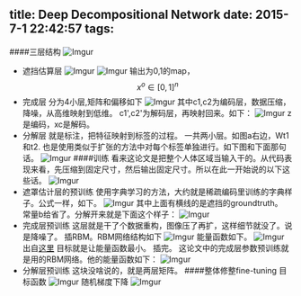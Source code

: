 title: Deep Decompositional Network
date: 2015-7-1 22:42:57
tags: 
---
<!--more-->
####三层结构
![Imgur](http://i.imgur.com/6BCRMLr.png)
* 遮挡估算层
![Imgur](http://i.imgur.com/nbxRmI8.png)
![Imgur](http://i.imgur.com/h7mcEcO.png)
输出为0,1的map，
$$ 
x^o \in [0,1]^n 
$$
* 完成层
	分为4小层,矩阵和偏移如下
    ![Imgur](http://i.imgur.com/GqvTpnB.png)
    其中c1,c2为编码层，数据压缩，降噪，从高维映射到低维。
    c1',c2'为解码层，再映射回来。如下：
    ![Imgur](http://i.imgur.com/hJbd4fp.png)
    z是编码，xc是解码。
* 分解层
	就是标注，把特征映射到标签的过程。
    一共两小层。如图a右边，Wt1和t2. 也是使用类似于扩张的方法中对每个标签单独进行。如下图和下面那句话。
    ![Imgur](http://i.imgur.com/zXU3u8l.png)
####训练
看来这论文是把整个人体区域当输入干的。从代码表现来看，先压缩到固定尺寸，然后输出固定尺寸。所以在此一开始说的以下这些话。
![Imgur](http://i.imgur.com/quymeuW.png)
* 遮罩估计层的预训练
使用字典学习的方法，大约就是稀疏编码里训练的字典样子。公式一样，如下。
![Imgur](http://i.imgur.com/egZSd8C.png)
其中上面有横线的是遮挡的groundtruth。
常量b给省了。分解开来就是下面这个样子：
![Imgur](http://i.imgur.com/OS1VJAm.png)
* 完成层预训练
这层就是干了个数据重构，图像压了再扩，这样细节就没了。说是降噪了。
插RBM。RBM网络结构如下
![Imgur](http://i.imgur.com/n2bc6vD.png)
能量函数如下。
![Imgur](http://i.imgur.com/DweTSx3.png)
出自[这里](http://www.cnblogs.com/tornadomeet/archive/2013/03/27/2984725.html)
目标就是让能量函数最小。
插完。
这论文中的完成层参数预训练就是用的RBM网络。他的能量函数如下：
![Imgur](http://i.imgur.com/f20uG0F.png)
* 分解层预训练
这块没啥说的，就是两层矩阵。
####整体修整fine-tuning
目标函数
![Imgur](http://i.imgur.com/8Q3yG4r.png)
随机梯度下降
![Imgur](http://i.imgur.com/Ysl9xY8.png)
